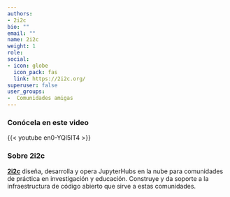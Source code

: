 ```yaml
---
authors:
- 2i2c
bio: ""
email: ""
name: 2i2c
weight: 1
role: 
social:
- icon: globe
  icon_pack: fas
  link: https://2i2c.org/
superuser: false
user_groups:
-  Comunidades amigas
---
```


### Conócela en este video

{{< youtube en0-YQl5IT4 >}} 

### Sobre 2i2c

**[2i2c](https://2i2c.org/)** diseña, desarrolla y opera JupyterHubs en la nube para comunidades de práctica en investigación y educación. Construye y da soporte a la infraestructura de código abierto que sirve a estas comunidades.
